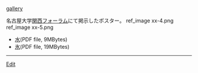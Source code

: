 ---
---
[gallery](/gallery)


名古屋大学[関西フォーラム](/関西フォーラム)にて掲示したポスター。
ref_image xx-4.png
ref_image xx-5.png
* [水](http://www2.chem.nagoya-u.ac.jp/~og/10Research/81PR20041117/water.pdf)(PDF file, 9MBytes)
* [氷](http://www2.chem.nagoya-u.ac.jp/~og/10Research/81PR20041117/ice.pdf)(PDF file, 19MBytes)



----
[Edit](https://github.com/vitroid/vitroid.github.io/edit/master/MD/関西フォーラム.md)
